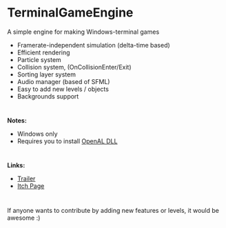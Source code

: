 # TerminalGameEngine
A simple engine for making Windows-terminal games
 
- Framerate-independent simulation (delta-time based)
- Efficient rendering
- Particle system
- Collision system, (OnCollisionEnter/Exit)
- Sorting layer system
- Audio manager (based of SFML)
- Easy to add new levels / objects
- Backgrounds support

#
<b>Notes:</b>
- Windows only
- Requires you to install [OpenAL DLL](https://www.openal.org/downloads/)

#
<b>Links:</b>
- [Trailer]([https://www.openal.org/downloads/](https://www.youtube.com/watch?v=TqpGVI95oNU&ab_channel=Nicol%C3%B2Bertoli))
- [Itch Page](https://nicobertoli.itch.io/)

#
If anyone wants to contribute by adding new features or levels, it would be awesome :)
